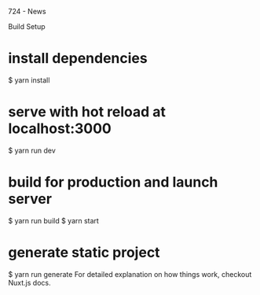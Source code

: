 724 - News
 
Build Setup
# install dependencies
$ yarn install

# serve with hot reload at localhost:3000
$ yarn run dev

# build for production and launch server
$ yarn run build
$ yarn start

# generate static project
$ yarn run generate
For detailed explanation on how things work, checkout Nuxt.js docs.